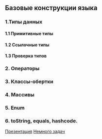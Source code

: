 ## Базовые конструкции языка
### 1.Типы данных
####  1.1 Примитивные типы
####  1.2 Ссылочные типы
####  1.3 Проверка типов
### 2. Операторы
### 3. Классы-обертки
### 4. Массивы
### 5. Enum
### 6. toString, equals, hashcode.

[Презентация](https://github.com/BinarySimple17/base_constr/releases/latest/)
[Немного задач](https://github.com/BinarySimple17/java_exercises)
